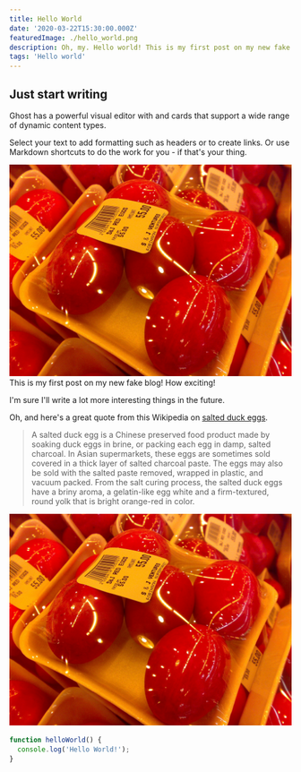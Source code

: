 ```yaml
---
title: Hello World
date: '2020-03-22T15:30:00.000Z'
featuredImage: ./hello_world.png
description: Oh, my. Hello world! This is my first post on my new fake blog! How exciting! I'm sure I'll write a lot more interesting things.
tags: 'Hello world'
---
```


## Just start writing

Ghost has a powerful visual editor with and cards that support a wide range of dynamic content types.

Select your text to add formatting such as headers or to create links. Or use Markdown shortcuts to do the work for you - if that's your thing.

![salted duck eggs](./salty_egg.jpg)
This is my first post on my new fake blog! How exciting!

I'm sure I'll write a lot more interesting things in the future.

Oh, and here's a great quote from this Wikipedia on
[salted duck eggs](http://en.wikipedia.org/wiki/Salted_duck_egg).

> A salted duck egg is a Chinese preserved food product made by soaking duck
> eggs in brine, or packing each egg in damp, salted charcoal. In Asian
> supermarkets, these eggs are sometimes sold covered in a thick layer of salted
> charcoal paste. The eggs may also be sold with the salted paste removed,
> wrapped in plastic, and vacuum packed. From the salt curing process, the
> salted duck eggs have a briny aroma, a gelatin-like egg white and a
> firm-textured, round yolk that is bright orange-red in color.

![Chinese Salty Egg](./salty_egg.jpg)

```js
function helloWorld() {
  console.log('Hello World!');
}
```
